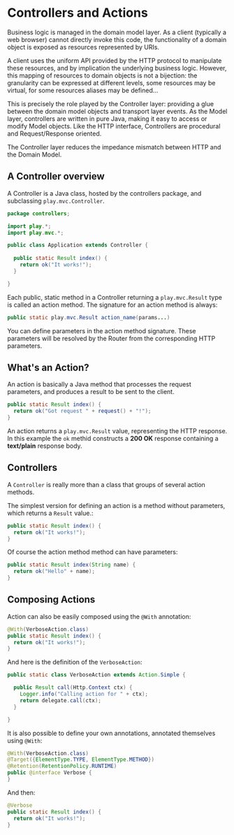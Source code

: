 # Controllers and Actions

Business logic is managed in the domain model layer. As a client (typically a web browser) cannot directly invoke this code, the functionality of a domain object is exposed as resources represented by URIs.

A client uses the uniform API provided by the HTTP protocol to manipulate these resources, and by implication the underlying business logic. However, this mapping of resources to domain objects is not a bijection: the granularity can be expressed at different levels, some resources may be virtual, for some resources aliases may be defined…

This is precisely the role played by the Controller layer: providing a glue between the domain model objects and transport layer events. As the Model layer, controllers are written in pure Java, making it easy to access or modify Model objects. Like the HTTP interface, Controllers are procedural and Request/Response oriented.

The Controller layer reduces the impedance mismatch between HTTP and the Domain Model.

## A Controller overview

A Controller is a Java class, hosted by the controllers package, and subclassing `play.mvc.Controller`. 

```java
package controllers;

import play.*;
import play.mvc.*;

public class Application extends Controller {
  
  public static Result index() {
    return ok("It works!");
  }

}
```

Each public, static method in a Controller returning a `play.mvc.Result` type is called an action method. The signature for an action method is always:

```java
public static play.mvc.Result action_name(params...)
```

You can define parameters in the action method signature. These parameters will be resolved by the Router from the corresponding HTTP parameters.

## What's an Action?

An action is basically a Java method that processes the request parameters, and produces a result to be sent to the client.

```java
public static Result index() {
  return ok("Got request " + request() + "!");
}
```

An action returns a `play.mvc.Result` value, representing the HTTP response. In this example the `ok` methid constructs a **200 OK** response containing a **text/plain** response body.

## Controllers 

A `Controller` is really more than a class that groups of several action methods. 

The simplest version for defining an action is a method without parameters, which returns a `Result` value.:

```java
public static Result index() {
  return ok("It works!");
}
```

Of course the action method method can have parameters:

```java
public static Result index(String name) {
  return ok("Hello" + name);
}
```

## Composing Actions

Action can also be easily composed using the `@With` annotation: 

```java
@With(VerboseAction.class)
public static Result index() {
  return ok("It works!");
}
```

And here is the definition of the `VerboseAction`:

```java
public static class VerboseAction extends Action.Simple {

  public Result call(Http.Context ctx) {
    Logger.info("Calling action for " + ctx);
    return delegate.call(ctx);
  }

}
```

It is also possible to define your own annotations, annotated themselves using `@With`:

```java
@With(VerboseAction.class)
@Target({ElementType.TYPE, ElementType.METHOD})
@Retention(RetentionPolicy.RUNTIME)
public @interface Verbose {
}
```

And then:

```java
@Verbose
public static Result index() {
  return ok("It works!");
}
```




